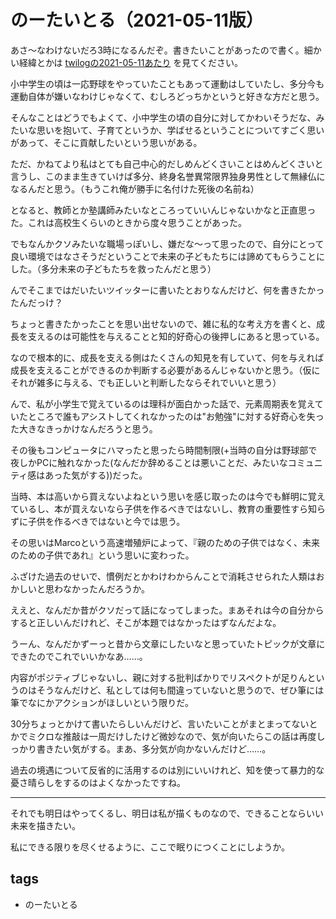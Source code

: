 # のーたいとる（2021-05-11版）
あさ～なわけないだろ3時になるんだぞ。書きたいことがあったので書く。細かい経緯とかは [twilogの2021-05-11あたり](https://twilog.org/Marco_utau/date-210511) を見てください。

小中学生の頃は一応野球をやっていたこともあって運動はしていたし、多分今も運動自体が嫌いなわけじゃなくて、むしろどっちかというと好きな方だと思う。

そんなことはどうでもよくて、小中学生の頃の自分に対してかわいそうだな、みたいな思いを抱いて、子育てというか、学ばせるということについてすごく思いがあって、そこに貢献したいという思いがある。

ただ、かねてより私はとても自己中心的だしめんどくさいことはめんどくさいと言うし、このまま生きていけば多分、終身名誉異常限界独身男性として無縁仏になるんだと思う。（もうこれ俺が勝手に名付けた死後の名前ね）

となると、教師とか塾講師みたいなところっていいんじゃないかなと正直思った。これは高校生くらいのときから度々思うことがあった。

でもなんかクソみたいな職場っぽいし、嫌だな～って思ったので、自分にとって良い環境ではなさそうだということで未来の子どもたちには諦めてもらうことにした。（多分未来の子どもたちを救ったんだと思う）

んでそこまではだいたいツイッターに書いたとおりなんだけど、何を書きたかったんだっけ？

ちょっと書きたかったことを思い出せないので、雑に私的な考え方を書くと、成長を支えるのは可能性を与えることと知的好奇心の後押しにあると思っている。

なので根本的に、成長を支える側はたくさんの知見を有していて、何を与えれば成長を支えることができるのか判断する必要があるんじゃないかと思う。（仮にそれが雑多に与える、でも正しいと判断したならそれでいいと思う）

んで、私が小学生で覚えているのは理科が面白かった話で、元素周期表を覚えていたところで誰もアシストしてくれなかったのは"お勉強"に対する好奇心を失った大きなきっかけなんだろうと思う。

その後もコンピュータにハマったと思ったら時間制限(+当時の自分は野球部で夜しかPCに触れなかった(なんだか辞めることは悪いことだ、みたいなコミュニティ感はあった気がする))だった。

当時、本は高いから買えないよねという思いを感じ取ったのは今でも鮮明に覚えているし、本が買えないなら子供を作るべきではないし、教育の重要性すら知らずに子供を作るべきではないと今では思う。

その思いはMarcoという高速増殖炉によって、『親のための子供ではなく、未来のための子供であれ』という思いに変わった。

ふざけた過去のせいで、慣例だとかわけわからんことで消耗させられた人類はおかしいと思わなかったんだろうか。

ええと、なんだか昔がクソだって話になってしまった。まあそれは今の自分からすると正しいんだけれど、そこが本題ではなかったはずなんだよな。

うーん、なんだかずーっと昔から文章にしたいなと思っていたトピックが文章にできたのでこれでいいかなあ……。

内容がポジティブじゃないし、親に対する批判ばかりでリスペクトが足りんというのはそうなんだけど、私としては何も間違っていないと思うので、ぜひ筆には筆でなにかアクションがほしいという限りだ。

30分ちょっとかけて書いたらしいんだけど、言いたいことがまとまってないとかでミクロな推敲は一周だけしたけど微妙なので、気が向いたらこの話は再度しっかり書きたい気がする。まあ、多分気が向かないんだけど……。

過去の境遇について反省的に活用するのは別にいいけれど、知を使って暴力的な憂さ晴らしをするのはよくなかったですね。

---

それでも明日はやってくるし、明日は私が描くものなので、できることならいい未来を描きたい。

私にできる限りを尽くせるように、ここで眠りにつくことにしようか。

## tags
- のーたいとる
